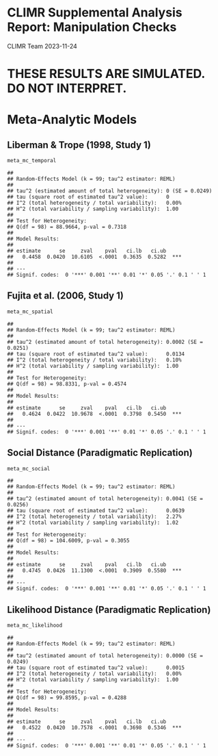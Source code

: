 CLIMR Supplemental Analysis Report: Manipulation Checks
================
CLIMR Team
2023-11-24

# **THESE RESULTS ARE SIMULATED. DO NOT INTERPRET.**

# Meta-Analytic Models

## Liberman & Trope (1998, Study 1)

``` r
meta_mc_temporal
```

    ## 
    ## Random-Effects Model (k = 99; tau^2 estimator: REML)
    ## 
    ## tau^2 (estimated amount of total heterogeneity): 0 (SE = 0.0249)
    ## tau (square root of estimated tau^2 value):      0
    ## I^2 (total heterogeneity / total variability):   0.00%
    ## H^2 (total variability / sampling variability):  1.00
    ## 
    ## Test for Heterogeneity:
    ## Q(df = 98) = 88.9664, p-val = 0.7318
    ## 
    ## Model Results:
    ## 
    ## estimate      se     zval    pval   ci.lb   ci.ub      
    ##   0.4458  0.0420  10.6105  <.0001  0.3635  0.5282  *** 
    ## 
    ## ---
    ## Signif. codes:  0 '***' 0.001 '**' 0.01 '*' 0.05 '.' 0.1 ' ' 1

## Fujita et al. (2006, Study 1)

``` r
meta_mc_spatial
```

    ## 
    ## Random-Effects Model (k = 99; tau^2 estimator: REML)
    ## 
    ## tau^2 (estimated amount of total heterogeneity): 0.0002 (SE = 0.0251)
    ## tau (square root of estimated tau^2 value):      0.0134
    ## I^2 (total heterogeneity / total variability):   0.10%
    ## H^2 (total variability / sampling variability):  1.00
    ## 
    ## Test for Heterogeneity:
    ## Q(df = 98) = 98.8331, p-val = 0.4574
    ## 
    ## Model Results:
    ## 
    ## estimate      se     zval    pval   ci.lb   ci.ub      
    ##   0.4624  0.0422  10.9678  <.0001  0.3798  0.5450  *** 
    ## 
    ## ---
    ## Signif. codes:  0 '***' 0.001 '**' 0.01 '*' 0.05 '.' 0.1 ' ' 1

## Social Distance (Paradigmatic Replication)

``` r
meta_mc_social
```

    ## 
    ## Random-Effects Model (k = 99; tau^2 estimator: REML)
    ## 
    ## tau^2 (estimated amount of total heterogeneity): 0.0041 (SE = 0.0256)
    ## tau (square root of estimated tau^2 value):      0.0639
    ## I^2 (total heterogeneity / total variability):   2.27%
    ## H^2 (total variability / sampling variability):  1.02
    ## 
    ## Test for Heterogeneity:
    ## Q(df = 98) = 104.6009, p-val = 0.3055
    ## 
    ## Model Results:
    ## 
    ## estimate      se     zval    pval   ci.lb   ci.ub      
    ##   0.4745  0.0426  11.1300  <.0001  0.3909  0.5580  *** 
    ## 
    ## ---
    ## Signif. codes:  0 '***' 0.001 '**' 0.01 '*' 0.05 '.' 0.1 ' ' 1

## Likelihood Distance (Paradigmatic Replication)

``` r
meta_mc_likelihood
```

    ## 
    ## Random-Effects Model (k = 99; tau^2 estimator: REML)
    ## 
    ## tau^2 (estimated amount of total heterogeneity): 0.0000 (SE = 0.0249)
    ## tau (square root of estimated tau^2 value):      0.0015
    ## I^2 (total heterogeneity / total variability):   0.00%
    ## H^2 (total variability / sampling variability):  1.00
    ## 
    ## Test for Heterogeneity:
    ## Q(df = 98) = 99.8595, p-val = 0.4288
    ## 
    ## Model Results:
    ## 
    ## estimate      se     zval    pval   ci.lb   ci.ub      
    ##   0.4522  0.0420  10.7578  <.0001  0.3698  0.5346  *** 
    ## 
    ## ---
    ## Signif. codes:  0 '***' 0.001 '**' 0.01 '*' 0.05 '.' 0.1 ' ' 1
